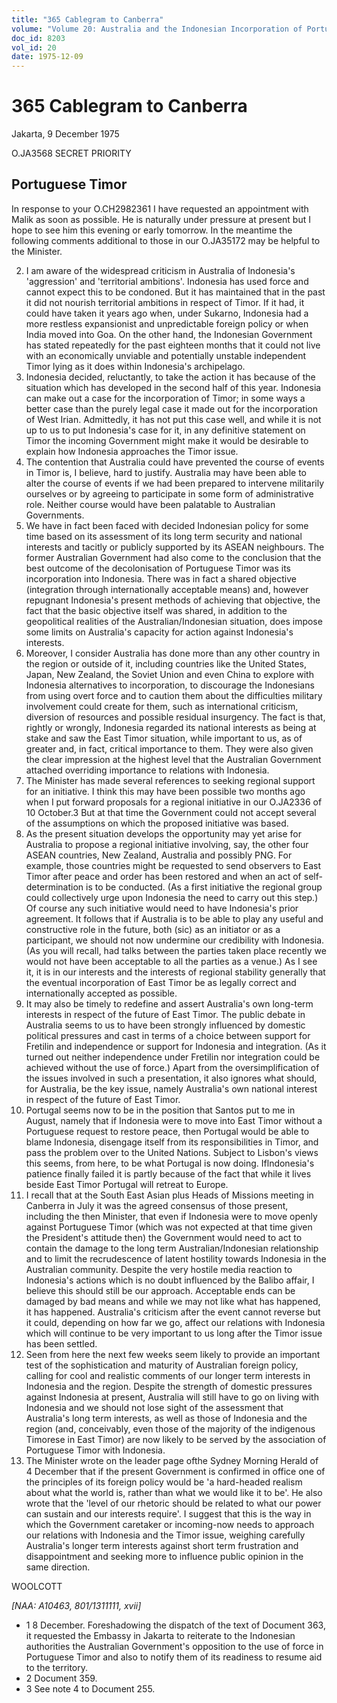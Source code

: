 ```yaml
---
title: "365 Cablegram to Canberra"
volume: "Volume 20: Australia and the Indonesian Incorporation of Portuguese Timor, 1974-1976"
doc_id: 8203
vol_id: 20
date: 1975-12-09
---
```


# 365 Cablegram to Canberra

Jakarta, 9 December 1975

O.JA3568 SECRET PRIORITY

## Portuguese Timor

In response to your O.CH2982361 I have requested an appointment with Malik as soon as possible. He is naturally under pressure at present but I hope to see him this evening or early tomorrow. In the meantime the following comments additional to those in our O.JA35172 may be helpful to the Minister.

  2. I am aware of the widespread criticism in Australia of Indonesia's 'aggression' and 'territorial ambitions'. Indonesia has used force and cannot expect this to be condoned. But it has maintained that in the past it did not nourish territorial ambitions in respect of Timor. If it had, it could have taken it years ago when, under Sukarno, Indonesia had a more restless expansionist and unpredictable foreign policy or when India moved into Goa. On the other hand, the Indonesian Government has stated repeatedly for the past eighteen months that it could not live with an economically unviable and potentially unstable independent Timor lying as it does within Indonesia's archipelago.
  3. Indonesia decided, reluctantly, to take the action it has because of the situation which has developed in the second half of this year. Indonesia can make out a case for the incorporation of Timor; in some ways a better case than the purely legal case it made out for the incorporation of West Irian. Admittedly, it has not put this case well, and while it is not up to us to put Indonesia's case for it, in any definitive statement on Timor the incoming Government might make it would be desirable to explain how Indonesia approaches the Timor issue.
  4. The contention that Australia could have prevented the course of events in Timor is, I believe, hard to justify. Australia may have been able to alter the course of events if we had been prepared to intervene militarily ourselves or by agreeing to participate in some form of administrative role. Neither course would have been palatable to Australian Governments.
  5. We have in fact been faced with decided Indonesian policy for some time based on its assessment of its long term security and national interests and tacitly or publicly supported by its ASEAN neighbours. The former Australian Government had also come to the conclusion that the best outcome of the decolonisation of Portuguese Timor was its incorporation into Indonesia. There was in fact a shared objective (integration through internationally acceptable means) and, however repugnant Indonesia's present methods of achieving that objective, the fact that the basic objective itself was shared, in addition to the geopolitical realities of the Australian/Indonesian situation, does impose some limits on Australia's capacity for action against Indonesia's interests.
  6. Moreover, I consider Australia has done more than any other country in the region or outside of it, including countries like the United States, Japan, New Zealand, the Soviet Union and even China to explore with Indonesia alternatives to incorporation, to discourage the Indonesians from using overt force and to caution them about the difficulties military involvement could create for them, such as international criticism, diversion of resources and possible residual insurgency. The fact is that, rightly or wrongly, Indonesia regarded its national interests as being at stake and saw the East Timor situation, while important to us, as of greater and, in fact, critical importance to them. They were also given the clear impression at the highest level that the Australian Government attached overriding importance to relations with Indonesia.
  7. The Minister has made several references to seeking regional support for an initiative. I think this may have been possible two months ago when I put forward proposals for a regional initiative in our O.JA2336 of 10 October.3 But at that time the Government could not accept several of the assumptions on which the proposed initiative was based.
  8. As the present situation develops the opportunity may yet arise for Australia to propose a regional initiative involving, say, the other four ASEAN countries, New Zealand, Australia and possibly PNG. For example, those countries might be requested to send observers to East Timor after peace and order has been restored and when an act of self-determination is to be conducted. (As a first initiative the regional group could collectively urge upon Indonesia the need to carry out this step.) Of course any such initiative would need to have Indonesia's prior agreement. It follows that if Australia is to be able to play any useful and constructive role in the future, both (sic) as an initiator or as a participant, we should not now undermine our credibility with Indonesia. (As you will recall, had talks between the parties taken place recently we would not have been acceptable to all the parties as a venue.) As I see it, it is in our interests and the interests of regional stability generally that the eventual incorporation of East Timor be as legally correct and internationally accepted as possible.
  9. It may also be timely to redefine and assert Australia's own long-term interests in respect of the future of East Timor. The public debate in Australia seems to us to have been strongly influenced by domestic political pressures and cast in terms of a choice between support for Fretilin and independence or support for Indonesia and integration. (As it turned out neither independence under Fretilin nor integration could be achieved without the use of force.) Apart from the oversimplification of the issues involved in such a presentation, it also ignores what should, for Australia, be the key issue, namely Australia's own national interest in respect of the future of East Timor.
  10. Portugal seems now to be in the position that Santos put to me in August, namely that if Indonesia were to move into East Timor without a Portuguese request to restore peace, then Portugal would be able to blame Indonesia, disengage itself from its responsibilities in Timor, and pass the problem over to the United Nations. Subject to Lisbon's views this seems, from here, to be what Portugal is now doing. Iflndonesia's patience finally failed it is partly because of the fact that while it lives beside East Timor Portugal will retreat to Europe.
  11. I recall that at the South East Asian plus Heads of Missions meeting in Canberra in July it was the agreed consensus of those present, including the then Minister, that even if Indonesia were to move openly against Portuguese Timor (which was not expected at that time given the President's attitude then) the Government would need to act to contain the damage to the long term Australian/Indonesian relationship and to limit the recrudescence of latent hostility towards Indonesia in the Australian community. Despite the very hostile media reaction to Indonesia's actions which is no doubt influenced by the Balibo affair, I believe this should still be our approach. Acceptable ends can be damaged by bad means and while we may not like what has happened, it has happened. Australia's criticism after the event cannot reverse but it could, depending on how far we go, affect our relations with Indonesia which will continue to be very important to us long after the Timor issue has been settled.
  12. Seen from here the next few weeks seem likely to provide an important test of the sophistication and maturity of Australian foreign policy, calling for cool and realistic comments of our longer term interests in Indonesia and the region. Despite the strength of domestic pressures against Indonesia at present, Australia will still have to go on living with Indonesia and we should not lose sight of the assessment that Australia's long term interests, as well as those of Indonesia and the region (and, conceivably, even those of the majority of the indigenous Timorese in East Timor) are now likely to be served by the association of Portuguese Timor with Indonesia.
  13. The Minister wrote on the leader page ofthe Sydney Morning Herald of 4 December that if the present Government is confirmed in office one of the principles of its foreign policy would be 'a hard-headed realism about what the world is, rather than what we would like it to be'. He also wrote that the 'level of our rhetoric should be related to what our power can sustain and our interests require'. I suggest that this is the way in which the Government­ caretaker or incoming-now needs to approach our relations with Indonesia and the Timor issue, weighing carefully Australia's longer term interests against short term frustration and disappointment and seeking more to influence public opinion in the same direction.



WOOLCOTT

_[NAA: A10463, 801/1311111, xvii]_

  * 1 8 December. Foreshadowing the dispatch of the text of Document 363, it requested the Embassy in Jakarta to reiterate to the Indonesian authorities the Australian Government's opposition to the use of force in Portuguese Timor and also to notify them of its readiness to resume aid to the territory.
  * 2 Document 359.
  * 3 See note 4 to Document 255.


